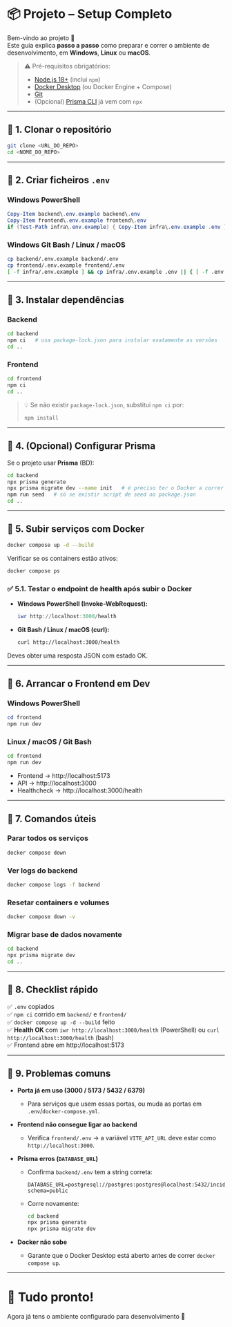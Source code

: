 
# 📦 Projeto – Setup Completo

Bem-vindo ao projeto 👋  
Este guia explica **passo a passo** como preparar e correr o ambiente de desenvolvimento, em **Windows**, **Linux** ou **macOS**.  

> ⚠️ Pré-requisitos obrigatórios:  
> - [Node.js 18+](https://nodejs.org/en/) (inclui `npm`)  
> - [Docker Desktop](https://www.docker.com/products/docker-desktop/) (ou Docker Engine + Compose)  
> - [Git](https://git-scm.com/)  
> - (Opcional) [Prisma CLI](https://www.prisma.io/) já vem com `npx`  

---

## 🔹 1. Clonar o repositório

```bash
git clone <URL_DO_REPO>
cd <NOME_DO_REPO>
```

---

## 🔹 2. Criar ficheiros `.env`

### Windows PowerShell
```powershell
Copy-Item backend\.env.example backend\.env
Copy-Item frontend\.env.example frontend\.env
if (Test-Path infra\.env.example) { Copy-Item infra\.env.example .env } elseif (Test-Path .env.example) { Copy-Item .env.example .env }
```

### Windows Git Bash / Linux / macOS
```bash
cp backend/.env.example backend/.env
cp frontend/.env.example frontend/.env
[ -f infra/.env.example ] && cp infra/.env.example .env || { [ -f .env.example ] && cp .env.example .env; }
```

---

## 🔹 3. Instalar dependências

### Backend
```bash
cd backend
npm ci   # usa package-lock.json para instalar exatamente as versões
cd ..
```

### Frontend
```bash
cd frontend
npm ci
cd ..
```

> 💡 Se não existir `package-lock.json`, substitui `npm ci` por:
> ```bash
> npm install
> ```

---

## 🔹 4. (Opcional) Configurar Prisma

Se o projeto usar **Prisma** (BD):

```bash
cd backend
npx prisma generate
npx prisma migrate dev --name init   # é preciso ter o Docker a correr para conectar à BD
npm run seed   # só se existir script de seed no package.json
cd ..
```

---

## 🔹 5. Subir serviços com Docker

```bash
docker compose up -d --build
```

Verificar se os containers estão ativos:
```bash
docker compose ps
```

### ✅ 5.1. Testar o endpoint de health após subir o Docker

- **Windows PowerShell (Invoke-WebRequest):**
  ```powershell
  iwr http://localhost:3000/health
  ```

- **Git Bash / Linux / macOS (curl):**
  ```bash
  curl http://localhost:3000/health
  ```

Deves obter uma resposta JSON com estado OK.

---

## 🔹 6. Arrancar o Frontend em Dev

### Windows PowerShell
```powershell
cd frontend
npm run dev
```

### Linux / macOS / Git Bash
```bash
cd frontend
npm run dev
```

- Frontend → http://localhost:5173  
- API → http://localhost:3000  
- Healthcheck → http://localhost:3000/health  

---

## 🔹 7. Comandos úteis

### Parar todos os serviços
```bash
docker compose down
```

### Ver logs do backend
```bash
docker compose logs -f backend
```

### Resetar containers e volumes
```bash
docker compose down -v
```

### Migrar base de dados novamente
```bash
cd backend
npx prisma migrate dev
cd ..
```

---

## 🔹 8. Checklist rápido

✅ `.env` copiados  
✅ `npm ci` corrido em `backend/` e `frontend/`  
✅ `docker compose up -d --build` feito  
✅ **Health OK** com `iwr http://localhost:3000/health` (PowerShell) ou `curl http://localhost:3000/health` (bash)  
✅ Frontend abre em http://localhost:5173  

---

## 🔹 9. Problemas comuns

- **Porta já em uso (3000 / 5173 / 5432 / 6379)**  
  - Para serviços que usem essas portas, ou muda as portas em `.env`/`docker-compose.yml`.  

- **Frontend não consegue ligar ao backend**  
  - Verifica `frontend/.env` → a variável `VITE_API_URL` deve estar como `http://localhost:3000`.  

- **Prisma erros (`DATABASE_URL`)**  
  - Confirma `backend/.env` tem a string correta:  
    ```
    DATABASE_URL=postgresql://postgres:postgres@localhost:5432/incidentdb?schema=public
    ```  
  - Corre novamente:  
    ```bash
    cd backend
    npx prisma generate
    npx prisma migrate dev
    ```

- **Docker não sobe**  
  - Garante que o Docker Desktop está aberto antes de correr `docker compose up`.  

---

# 🎯 Tudo pronto!  
Agora já tens o ambiente configurado para desenvolvimento 🚀
